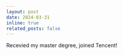 ```yaml
---
layout: post
date: 2024-03-31
inline: true
related_posts: false
---
```


Recevied my master degree, joined Tencent!
